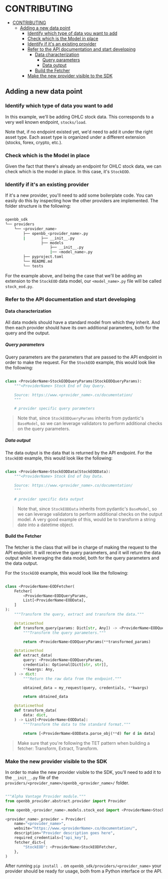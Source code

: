 # CONTRIBUTING

- [CONTRIBUTING](#contributing)
  - [Adding a new data point](#adding-a-new-data-point)
    - [Identify which type of data you want to add](#identify-which-type-of-data-you-want-to-add)
    - [Check which is the Model in place](#check-which-is-the-model-in-place)
    - [Identify if it's an existing provider](#identify-if-its-an-existing-provider)
    - [Refer to the API documentation and start developing](#refer-to-the-api-documentation-and-start-developing)
      - [Data characterization](#data-characterization)
        - [Query parameters](#query-parameters)
        - [Data output](#data-output)
      - [Build the Fetcher](#build-the-fetcher)
    - [Make the new provider visible to the SDK](#make-the-new-provider-visible-to-the-sdk)
## Adding a new data point

### Identify which type of data you want to add

In this example, we'll be adding OHLC stock data.
This corresponds to a very well known endpoint, `stocks/load`.

Note that, if no endpoint existed yet, we'd need to add it under the right asset type.
Each asset type is organized under a different extension (stocks, forex, crypto, etc.).

### Check which is the Model in place

Given the fact that there's already an endpoint for OHLC stock data, we can check which is the model in place. In this case, it's `StockEOD`.

### Identify if it's an existing provider

If it's a new provider, you'll need to add some boilerplate code.
You can easily do this by inspecting how the other providers are implemented.
The folder structure is the following:

```bash

openbb_sdk
└── providers
    └── <provider_name>
        ├── openbb_<provider_name>.py
        |       ├── __init__.py
                ├── models
                    ├── __init__.py
                    |── <model_name>.py
        ├── pyproject.toml
        └── README.md
        └── tests

```

For the example above, and being the case that we'll be adding an extension to the `StockEOD` data model, our `<model_name>.py` file will be called `stock_eod.py`.

### Refer to the API documentation and start developing

#### Data characterization

All data models should have a standard model from which they inherit.
And then each provider should have its own additional parameters, both for the query and the output.

##### Query parameters

Query parameters are the parameters that are passed to the API endpoint in order to make the request.
For the `StockEOD` example, this would look like the following:

```python

class <ProviderName>StockEODQueryParams(StockEODQueryParams):
    """<ProviderName> Stock End of Day Query.

    Source: https://www.<provider_name>.co/documentation/
    """

    # provider specific query parameters

```

> Note that, since `StockEODQueryParams` inherits from pydantic's `BaseModel`, so we can leverage validators to perform additional checks on the query parameters.

##### Data output

The data output is the data that is returned by the API endpoint.
For the `StockEOD` example, this would look like the following:

```python

class <ProviderName>StockEODData(StockEODData):
    """<ProviderName> Stock End of Day Data.

    Source: https://www.<provider_name>.co/documentation/
    """

    # provider specific data output

```

> Note that, since `StockEODData` inherits from pydantic's `BaseModel`, so we can leverage validators to perform additional checks on the output model. A very good example of this, would be to transform a string date into a datetime object.

#### Build the Fetcher

The fetcher is the class that will be in charge of making the request to the API endpoint.
It will receive the query parameters, and it will return the data output while leveraging the data model, both for the query parameters and the data output.

For the `StockEOD` example, this would look like the following:

```python

class <ProviderName>EODFetcher(
    Fetcher[
        <ProviderName>EODQueryParams,
        List[<ProviderName>EODData],
    ]
):
    """Transform the query, extract and transform the data."""

    @staticmethod
    def transform_query(params: Dict[str, Any]) -> <ProviderName>EODQueryParams:
        """Transform the query parameters."""

        return <ProviderName>EODQueryParams(**transformed_params)

    @staticmethod
    def extract_data(
        query: <ProviderName>EODQueryParams,
        credentials: Optional[Dict[str, str]],
        **kwargs: Any,
    ) -> dict:
        """Return the raw data from the endpoint."""

        obtained_data = my_request(query, credentials, **kwargs)

        return obtained_data

    @staticmethod
    def transform_data(
        data: dict,
    ) -> List[<ProviderName>EODData]:
        """Transform the data to the standard format."""

        return [<ProviderName>EODData.parse_obj(**d) for d in data]

```

> Make sure that you're following the TET pattern when building a fetcher: Transform, Extract, Transform.

### Make the new provider visible to the SDK

In order to make the new provider visible to the SDK, you'll need to add it to the `__init__.py` file of the `providers/<provider_name>/openbb_<provider_name>/` folder.

```python

"""Alpha Vantage Provider module."""
from openbb_provider.abstract.provider import Provider

from openbb_<provider_name>.models.stock_eod import <ProviderName>StockEODFetcher

<provider_name>_provider = Provider(
    name="<provider_name>",
    website="https://www.<providerName>.co/documentation/",
    description="Provider description goes here",
    required_credentials=["api_key"],
    fetcher_dict={
        "StockEOD": <ProviderName>StockEODFetcher,
    },
)

```

After running `pip install .` on `openbb_sdk/providers/<provider_name>` your provider should be ready for usage, both from a Python interface or the API.